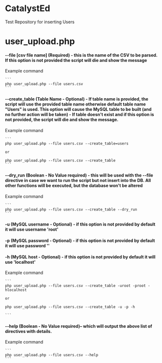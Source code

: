 # CatalystEd
Test Repository for inserting Users

# user_upload.php
#### --file [csv file name] (Required) - this is the name of the CSV to be parsed. If this option is not provided the script will die and show the message
Example command

    ```
    php user_upload.php --file users.csv
    ```

#### --create_table (Table Name - Optional) - If table name is provided, the script will use the provided table name otherwise default table name "Users" is used. This option will cause the MySQL table to be built (and no further action will be taken) - If table doesn't exist and if this option is not provided, the script will die and show the message.
Example command

    ```
    php user_upload.php --file users.csv --create_table=users

    or

    php user_upload.php --file users.csv --create_table
    ```

#### --dry_run  (Boolean - No Value required) - this will be used with the --file directive in case we want to run the script but not insert into the DB. All other functions will be executed, but the database won't be altered
Example command

    ```
    php user_upload.php --file users.csv --create_table --dry_run
    ```

#### -u (MySQL username - Optional) - if this option is not provided by default it will use username 'root'
#### -p (MySQL password - Optional) - if this option is not provided by default it will use password ''
#### -h (MySQL host - Optional) - if this option is not provided by default it will use 'localhost'
Example command

    ```
    php user_upload.php --file users.csv --create_table -uroot -proot -hlocalhost

    or

    php user_upload.php --file users.csv --create_table -u -p -h

    ```
#### --help (Boolean - No Value required)– which will output the above list of directives with details.
Example command

    ```
    php user_upload.php --file users.csv --help
    ```



